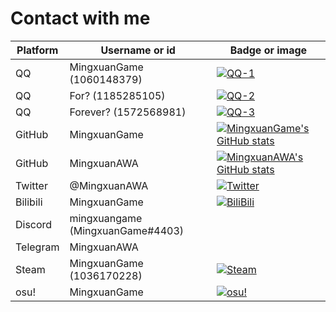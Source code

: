 # Contact with me

| Platform | Username or id                   | Badge or image                                                                                                                                                              |
|----------|----------------------------------|-----------------------------------------------------------------------------------------------------------------------------------------------------------------------------|
| QQ       | MingxuanGame (1060148379)        | [![QQ-1](https://img.shields.io/badge/QQ-1060148379-e5ac57?style=flat-square&logoColor=fff)](https://qm.qq.com/cgi-bin/qm/qr?k=mcs-cON_aPNfc3hO8-H7lWJHDX-5nKr7&noverify=0) |
| QQ       | For? (1185285105)                | [![QQ-2](https://img.shields.io/badge/QQ-1185285105-8957e5?style=flat-square&logoColor=fff)](https://qm.qq.com/cgi-bin/qm/qr?k=Ti-iAkNfy9IIiwUVZdHM5ghCgmSOVLmY&noverify=0) |
| QQ       | Forever? (1572568981)            | [![QQ-3](https://img.shields.io/badge/QQ-1572568981-6CCC36?style=flat-square&logoColor=fff)](https://qm.qq.com/q/MnxVKIRoMG)                                                |
| GitHub   | MingxuanGame                     | [![MingxuanGame's GitHub stats](https://github-readme-stats.vercel.app/api?username=MingxuanGame)](https://github.com/MingxuanGame)                                         |
| GitHub   | MingxuanAWA                      | [![MingxuanAWA's GitHub stats](https://github-readme-stats.vercel.app/api?username=MingxuanAWA)](https://github.com/MingxuanAWA)                                            |
| Twitter  | @MingxuanAWA                     | [![Twitter](https://img.shields.io/badge/Twitter-@MingxuanAWA-1c9aef?style=flat-square&logoColor=fff)](https://twitter.com/MingxuanAWA)                                     |
| Bilibili | MingxuanGame                     | [![BiliBili](https://img.shields.io/badge/BiliBili-MingxuanGame-pink?style=flat-square&logoColor=fff)](https://space.bilibili.com/478775392)                                |
| Discord  | mingxuangame (MingxuanGame#4403) |                                                                                                                                                                             |
| Telegram | MingxuanAWA                      |                                                                                                                                                                             |
| Steam    | MingxuanGame (1036170228)        | [![Steam](https://img.shields.io/badge/Steam-MingxuanGame-171a21?style=flat-square&logoColor=fff)](https://steamcommunity.com/id/MingxuanGame)                              |
| osu!     | MingxuanGame                     | [![osu!](https://osekai.net/profiles/img/banner.svg?id=30732590)](https://osu.ppy.sh/users/30732590)                                                                        |
